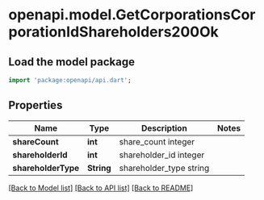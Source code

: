 # openapi.model.GetCorporationsCorporationIdShareholders200Ok

## Load the model package
```dart
import 'package:openapi/api.dart';
```

## Properties
Name | Type | Description | Notes
------------ | ------------- | ------------- | -------------
**shareCount** | **int** | share_count integer | 
**shareholderId** | **int** | shareholder_id integer | 
**shareholderType** | **String** | shareholder_type string | 

[[Back to Model list]](../README.md#documentation-for-models) [[Back to API list]](../README.md#documentation-for-api-endpoints) [[Back to README]](../README.md)


